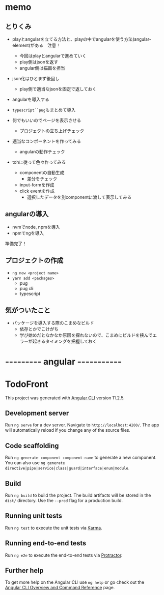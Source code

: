# memo

## とりくみ
* playとangularを立てる方法と、playの中でangularを使う方法(angular-element)がある　注意！
    - 今回はplayとangularで進めていく
    - play側はjsonを返す
    - angular側は描画を担当

* json化はひとまず後回し
    - play側で適当なjsonを固定で返しておく

* angularを導入する
* `typescript``pug`もまとめて導入

* 何でもいいのでページを表示させる
    - プロジェクトの立ち上げチェック

* 適当なコンポーネントを作ってみる
    - angularの動作チェック

* tohに従って色々作ってみる
    * componentの自動生成
        -  差分をチェック
    * input-formを作成
    * click eventを作成
        - 選択したデータを別componentに渡して表示してみる

## angularの導入
* nvmでnode, npmを導入
* npmでngを導入

準備完了！

## プロジェクトの作成
* `ng new <project name>`
* `yarn add <packages>`
    - pug
    - pug cli
    - typescript

## 気がついたこと
* パッケージを導入する際のこまめなビルド
    - 依存とかでこけがち
    - 学び始めだとなかなか原因を探れないので、こまめにビルドを挟んでエラーが起きるタイミングを把握しておく





# --------- angular -----------

# TodoFront

This project was generated with [Angular CLI](https://github.com/angular/angular-cli) version 11.2.5.

## Development server

Run `ng serve` for a dev server. Navigate to `http://localhost:4200/`. The app will automatically reload if you change any of the source files.

## Code scaffolding

Run `ng generate component component-name` to generate a new component. You can also use `ng generate directive|pipe|service|class|guard|interface|enum|module`.

## Build

Run `ng build` to build the project. The build artifacts will be stored in the `dist/` directory. Use the `--prod` flag for a production build.

## Running unit tests

Run `ng test` to execute the unit tests via [Karma](https://karma-runner.github.io).

## Running end-to-end tests

Run `ng e2e` to execute the end-to-end tests via [Protractor](http://www.protractortest.org/).

## Further help

To get more help on the Angular CLI use `ng help` or go check out the [Angular CLI Overview and Command Reference](https://angular.io/cli) page.
